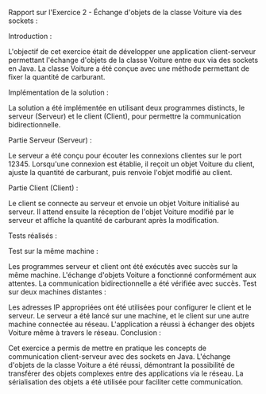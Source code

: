 Rapport sur l'Exercice 2 - Échange d'objets de la classe Voiture via des sockets :

Introduction :

L'objectif de cet exercice était de développer une application client-serveur permettant l'échange d'objets de la classe Voiture entre eux via des sockets en Java. La classe Voiture a été conçue avec une méthode permettant de fixer la quantité de carburant.

Implémentation de la solution :

La solution a été implémentée en utilisant deux programmes distincts, le serveur (Serveur) et le client (Client), pour permettre la communication bidirectionnelle.

Partie Serveur (Serveur) :

Le serveur a été conçu pour écouter les connexions clientes sur le port 12345. Lorsqu'une connexion est établie, il reçoit un objet Voiture du client, ajuste la quantité de carburant, puis renvoie l'objet modifié au client.

Partie Client (Client) :

Le client se connecte au serveur et envoie un objet Voiture initialisé au serveur. Il attend ensuite la réception de l'objet Voiture modifié par le serveur et affiche la quantité de carburant après la modification.

Tests réalisés :

Test sur la même machine :

Les programmes serveur et client ont été exécutés avec succès sur la même machine.
L'échange d'objets Voiture a fonctionné conformément aux attentes.
La communication bidirectionnelle a été vérifiée avec succès.
Test sur deux machines distantes :

Les adresses IP appropriées ont été utilisées pour configurer le client et le serveur.
Le serveur a été lancé sur une machine, et le client sur une autre machine connectée au réseau.
L'application a réussi à échanger des objets Voiture même à travers le réseau.
Conclusion :

Cet exercice a permis de mettre en pratique les concepts de communication client-serveur avec des sockets en Java. L'échange d'objets de la classe Voiture a été réussi, démontrant la possibilité de transférer des objets complexes entre des applications via le réseau. La sérialisation des objets a été utilisée pour faciliter cette communication.